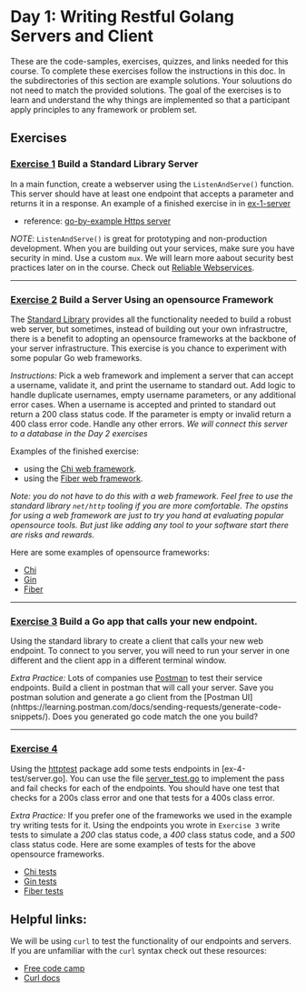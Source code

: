# Day 1: Writing Restful Golang Servers and Client

These are the code-samples, exercises, quizzes, and links needed for this course. To complete these exercises follow the instructions in this doc. In the subdirectories of this section are example solutions. Your soluutions do not need to match the provided solutions. The goal of the exercises is to learn and understand the why things are implemented so that a participant apply principles to any framework or problem set.

## Exercises

### [Exercise 1](/ex-1-servers/server.go) Build a Standard Library Server

In a main function, create a webserver using the `ListenAndServe()` function. This server should have at least one endpoint that accepts a parameter and returns it in a response. An example of a finished exercise in in [ex-1-server](ex-1-servers/server.go)

* reference: [go-by-example Https server](https://gobyexample.com/http-servers)

_NOTE_: `ListenAndServe()` is great for prototyping and non-production development. When you are building out your services, make sure you have security in mind. Use a custom `mux`. We will learn more aabout security best practices later on in the course. Check out [Reliable Webservices](../reliable-webservice-go/README.md).

---

### [Exercise 2](/ex-2-web-frameworks/framework.go) Build a Server Using an opensource Framework

The [Standard Library](https://pkg.go.dev/net/http) provides all the functionality needed to build a robust web server, but sometimes, instead of building out your own infrastructre, there is a benefit to adopting an opensource frameworks at the backbone of your server infrastructure. This exercise is you chance to experiment with some popular Go web frameworks.

_Instructions:_ Pick a web framework and implement a server that can accept a username, validate it, and print the username to standard out. Add logic to handle duplicate usernames, empty username parameters, or any additional error cases. When a username is accepted and printed to standard out return a 200 class status code. If the parameter is empty or invalid return a 400 class error code. Handle any other errors. _We will connect this server to a database in the Day 2 exercises_

Examples of the finished exercise:

* using the [Chi web framework](/ex-2-webframeworks/framework.go).
* using the [Fiber web framework](/ex-2-fiber/fiber.go).

_*Note:* you do not have to do this with a web framework. Feel free to use the standard library `net/http` tooling if you are more comfortable. The opstins for using a web framework are just to try you hand at evaluating popular opensource tools. But just like adding any tool to your software start there are risks and rewards._

Here are some examples of opensource frameworks:

* [Chi](https://github.com/go-chi/chi)
* [Gin](https://github.com/gin-gonic/gin) <!-- uses it own context that predates context.Context-->
* [Fiber](https://github.com/gofiber/fiber) <!-- uses fasthhtp -->

---

### [Exercise 3](/ex-3-clients/client.go) Build a Go app that calls your new endpoint.

Using the standard library to create a client that calls your new web endpoint. To connect to you server, you will need to run your server in one different and the client app in a different terminal window.

_Extra Practice:_ Lots of companies use [Postman](https://www.postman.com/) to test their service endpoints. Build a client in postman that will call your server. Save you postman solution and generate a go client from the [Postman UI](<F5>nhttps://learning.postman.com/docs/sending-requests/generate-code-snippets/). Does you generated go code match the one you build?

---

### [Exercise 4](/ex-4-test/framework_tests.go)

Using the [httptest](https://pkg.go.dev/net/http/httptest#example-ResponseRecorder) package add some tests endpoints in [ex-4-test/server.go]. You can use the file [server_test.go](ex-4-tests/server_test.go) to implement the pass and fail checks for each of the endpoints. You should have one test that checks for a 200s class error and one that tests for a 400s class error.

_Extra Practice:_ If you prefer one of the frameworks we used in the example try writing tests for it. Using the endpoints you wrote in `Exercise 3` write tests to simulate a _200_ clas status code, a _400_ class status code, and a _500_ class status code.
Here are some examples of tests for the above opensource frameworks.

* [Chi tests](https://go-chi.io/#/pages/testing)
* [Gin tests](https://gin-gonic.com/docs/testing/)
* [Fiber tests](https://docs.gofiber.io/api/app#test)

## Helpful links:

We will be using `curl` to test the functionality of our endpoints and servers. If you are unfamiliar with the `curl` syntax check out these resources:

* [Free code camp](https://www.freecodecamp.org/news/how-to-start-using-curl-and-why-a-hands-on-introduction-ea1c913caaaa/)
* [Curl docs](https://curl.se/docs/manual.html)
